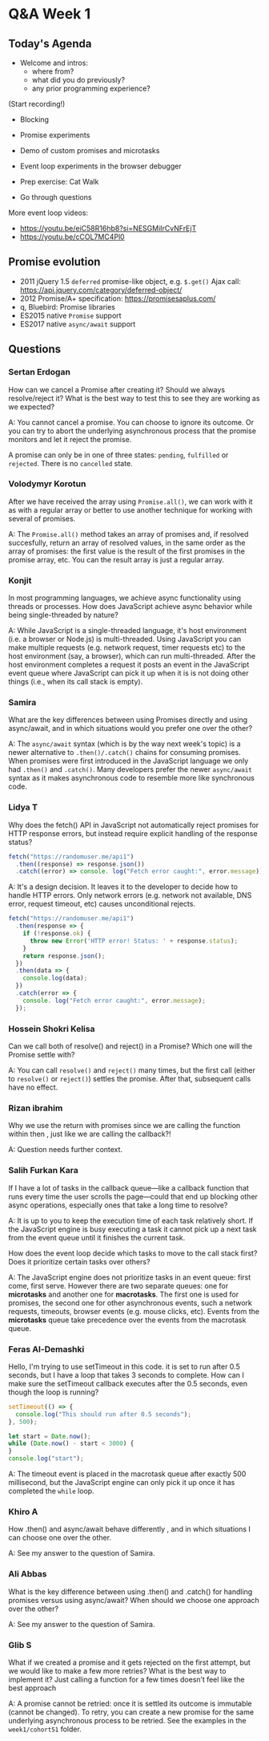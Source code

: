 <!-- cSpell:disable -->

# Q&A Week 1

## Today's Agenda

- Welcome and intros:
  - where from?
  - what did you do previously?
  - any prior programming experience?

(Start recording!)

- Blocking

- Promise experiments

- Demo of custom promises and microtasks

- Event loop experiments in the browser debugger

- Prep exercise: Cat Walk

- Go through questions

More event loop videos:

- <https://youtu.be/eiC58R16hb8?si=NESGMiIrCvNFrEjT>
- <https://youtu.be/cCOL7MC4Pl0>

## Promise evolution

- 2011 jQuery 1.5 `deferred` promise-like object, e.g. `$.get()` Ajax call: <https://api.jquery.com/category/deferred-object/>
- 2012 Promise/A+ specification: <https://promisesaplus.com/>
- q, Bluebird: Promise libraries
- ES2015 native `Promise` support
- ES2017 native `async/await` support

## Questions

### Sertan Erdogan

How can we cancel a Promise after creating it? Should we always resolve/reject it? What is the best way to test this to see they are working as we expected?

A: You cannot cancel a promise. You can choose to ignore its outcome. Or you can try to abort the underlying asynchronous process that the promise monitors and let it reject the promise. 

A promise can only be in one of three states: `pending`, `fulfilled` or `rejected`. There is no `cancelled` state.

### Volodymyr Korotun

After we have received the array using `Promise.all()`, we can work with it as with a regular array or better to use another technique for working with several of promises.

A: The `Promise.all()` method takes an array of promises and, if resolved succesfully, return an array of resolved values, in the same order as the array of promises: the first value is the result of the first promises in the promise array, etc. You can the result array is just a regular array.

### Konjit

In most programming languages, we achieve async functionality using threads or processes. How does JavaScript achieve async behavior while being single-threaded by nature?

A: While JavaScript is a single-threaded language, it's host environment (i.e. a browser or Node.js) is multi-threaded. Using JavaScript you can make multiple requests (e.g. network request, timer requests etc) to the host environment (say, a browser), which can run multi-threaded. After the host environment completes a request it posts an event in the JavaScript event queue where JavaScript can pick it up when it is is not doing other things (i.e., when its call stack is empty).

### Samira

What are the key differences between using Promises directly and using async/await, and in which situations would you prefer one over the other?

A: The `async/await` syntax (which is by the way next week's topic) is a newer  alternative to `.then()/.catch()` chains for consuming promises. When promises were first introduced in the JavaScript language we only had `.then()` and `.catch()`. Many developers prefer the newer `async/await` syntax as it makes asynchronous code to resemble more like synchronous code.

### Lidya T

Why does the fetch() API in JavaScript not automatically reject promises for HTTP response errors, but instead require explicit handling of the response status?

```js
fetch("https://randomuser.me/api1")
  .then((response) => response.json())
  .catch((error) => console. log("Fetch error caught:", error.message));
```

A: It's a design decision. It leaves it to the developer to decide how to handle HTTP errors. Only network errors (e.g. network not available, DNS error, request timeout, etc) causes unconditional rejects.

```js
fetch("https://randomuser.me/api1")
  .then(response => {
    if (!response.ok) {
      throw new Error('HTTP error! Status: ' + response.status);
    }
    return response.json();
  })
  .then(data => {
    console.log(data);
  })
  .catch(error => {
    console. log("Fetch error caught:", error.message);
  });
```

### Hossein Shokri Kelisa

Can we call both of  resolve() and reject() in a Promise? Which one will the Promise settle with?

A: You can call `resolve()` and `reject()` many times, but the first call (either to `resolve()` or `reject()`) settles the promise. After that, subsequent calls have no effect.

### Rizan ibrahim

Why we use the return with promises since we are calling the function within then , just like we are calling the callback?!

A: Question needs further context.

### Salih Furkan Kara

If I have a lot of tasks in the callback queue—like a callback function that runs every time the user scrolls the page—could that end up blocking other async operations, especially ones that take a long time to resolve?

A: It is up to you to keep the execution time of each task relatively short. If the JavaScript engine is busy executing a task it cannot pick up a next task from the event queue until it finishes the current task.

How does the event loop decide which tasks to move to the call stack first? Does it prioritize certain tasks over others?

A: The JavaScript engine does not prioritize tasks in an event queue: first come, first serve. However there are two separate queues: one for **microtasks** and another one for **macrotasks**. The first one is used for promises, the second one for other asynchronous events, such a network requests, timeouts, browser events (e.g. mouse clicks, etc). Events from the **microtasks** queue take precedence over the events from the macrotask queue.

### Feras Al-Demashki

Hello, I'm trying to use setTimeout  in this code. it is  set to run after 0.5 seconds, but I have a loop that takes 3 seconds to complete. How can I make sure the setTimeout callback executes after the 0.5 seconds, even though the loop is running?

```js
setTimeout(() => {
  console.log("This should run after 0.5 seconds");
}, 500);

let start = Date.now();
while (Date.now() - start < 3000) {
}
console.log("start");
```

A: The timeout event is placed in the macrotask queue after exactly 500 millisecond, but the JavaScript engine can only pick it up once it has completed the `while` loop.

### Khiro A

How .then() and async/await behave differently , and in which situations I can choose one over the other.

A: See my answer to the question of Samira.

### Ali Abbas

What is the key difference between using .then() and .catch() for handling promises versus using async/await? When should we choose one approach over the other?

A: See my answer to the question of Samira.

### Glib S

What if we created a promise and it gets rejected on the first attempt, but we would like to make a few more retries? What is the best way to implement it? Just calling a function for a few times doesn’t feel like the best approach

A: A promise cannot be retried: once it is settled its outcome is immutable (cannot be changed). To retry, you can create a new promise for the same underlying asynchronous process to be retried. See the examples in the `week1/cohort51` folder.
